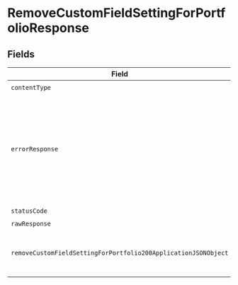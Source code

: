 # RemoveCustomFieldSettingForPortfolioResponse


## Fields

| Field                                                                                                                                       | Type                                                                                                                                        | Required                                                                                                                                    | Description                                                                                                                                 |
| ------------------------------------------------------------------------------------------------------------------------------------------- | ------------------------------------------------------------------------------------------------------------------------------------------- | ------------------------------------------------------------------------------------------------------------------------------------------- | ------------------------------------------------------------------------------------------------------------------------------------------- |
| `contentType`                                                                                                                               | *string*                                                                                                                                    | :heavy_check_mark:                                                                                                                          | N/A                                                                                                                                         |
| `errorResponse`                                                                                                                             | [shared.ErrorResponse](../../models/shared/errorresponse.md)                                                                                | :heavy_minus_sign:                                                                                                                          | This usually occurs because of a missing or malformed parameter. Check the documentation and the syntax of your request and try again.      |
| `statusCode`                                                                                                                                | *number*                                                                                                                                    | :heavy_check_mark:                                                                                                                          | N/A                                                                                                                                         |
| `rawResponse`                                                                                                                               | [AxiosResponse>](https://axios-http.com/docs/res_schema)                                                                                    | :heavy_minus_sign:                                                                                                                          | N/A                                                                                                                                         |
| `removeCustomFieldSettingForPortfolio200ApplicationJSONObject`                                                                              | [RemoveCustomFieldSettingForPortfolio200ApplicationJSON](../../models/operations/removecustomfieldsettingforportfolio200applicationjson.md) | :heavy_minus_sign:                                                                                                                          | Successfully removed the custom field from the portfolio.                                                                                   |